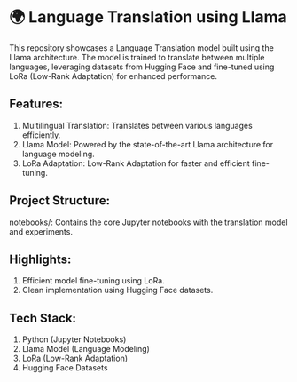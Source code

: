 # 🌍 Language Translation using Llama 
This repository showcases a Language Translation model built using the Llama architecture. The model is trained to translate between multiple languages, leveraging datasets from Hugging Face and fine-tuned using LoRa (Low-Rank Adaptation) for enhanced performance.








## Features:
1. Multilingual Translation: Translates between various languages efficiently.
2. Llama Model: Powered by the state-of-the-art Llama architecture for language modeling.
3. LoRa Adaptation: Low-Rank Adaptation for faster and efficient fine-tuning.


## Project Structure:
notebooks/: Contains the core Jupyter notebooks with the translation model and experiments.

## Highlights:
1. Efficient model fine-tuning using LoRa.
2. Clean implementation using Hugging Face datasets.
   
## Tech Stack:
1. Python (Jupyter Notebooks)
2. Llama Model (Language Modeling)
3. LoRa (Low-Rank Adaptation)
4. Hugging Face Datasets
